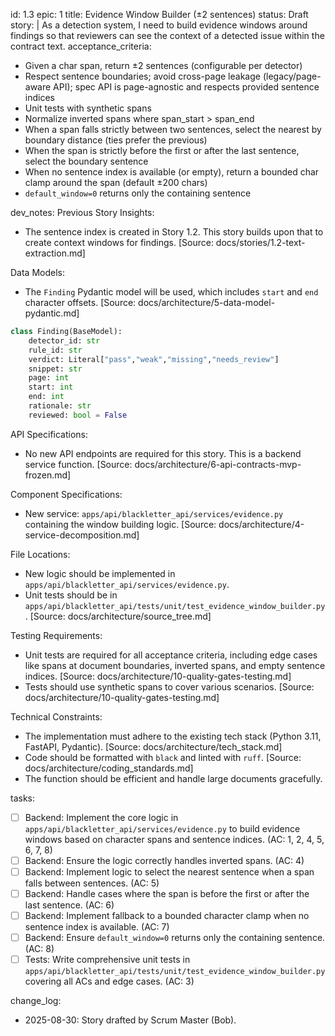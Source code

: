 id: 1.3
epic: 1
title: Evidence Window Builder (±2 sentences)
status: Draft
story: |
  As a detection system, I need to build evidence windows around findings so that reviewers can see the context of a detected issue within the contract text.
acceptance_criteria:
  - Given a char span, return ±2 sentences (configurable per detector)
  - Respect sentence boundaries; avoid cross-page leakage (legacy/page-aware API); spec API is page-agnostic and respects provided sentence indices
  - Unit tests with synthetic spans
  - Normalize inverted spans where span_start > span_end
  - When a span falls strictly between two sentences, select the nearest by boundary distance (ties prefer the previous)
  - When the span is strictly before the first or after the last sentence, select the boundary sentence
  - When no sentence index is available (or empty), return a bounded char clamp around the span (default ±200 chars)
  - `default_window=0` returns only the containing sentence

dev_notes:
  Previous Story Insights:
  - The sentence index is created in Story 1.2. This story builds upon that to create context windows for findings. [Source: docs/stories/1.2-text-extraction.md]

  Data Models:
  - The `Finding` Pydantic model will be used, which includes `start` and `end` character offsets. [Source: docs/architecture/5-data-model-pydantic.md]
  ```python
  class Finding(BaseModel):
      detector_id: str
      rule_id: str
      verdict: Literal["pass","weak","missing","needs_review"]
      snippet: str
      page: int
      start: int
      end: int
      rationale: str
      reviewed: bool = False
  ```

  API Specifications:
  - No new API endpoints are required for this story. This is a backend service function. [Source: docs/architecture/6-api-contracts-mvp-frozen.md]

  Component Specifications:
  - New service: `apps/api/blackletter_api/services/evidence.py` containing the window building logic.
  [Source: docs/architecture/4-service-decomposition.md]

  File Locations:
  - New logic should be implemented in `apps/api/blackletter_api/services/evidence.py`.
  - Unit tests should be in `apps/api/blackletter_api/tests/unit/test_evidence_window_builder.py`.
  [Source: docs/architecture/source_tree.md]

  Testing Requirements:
  - Unit tests are required for all acceptance criteria, including edge cases like spans at document boundaries, inverted spans, and empty sentence indices. [Source: docs/architecture/10-quality-gates-testing.md]
  - Tests should use synthetic spans to cover various scenarios. [Source: docs/architecture/10-quality-gates-testing.md]

  Technical Constraints:
  - The implementation must adhere to the existing tech stack (Python 3.11, FastAPI, Pydantic). [Source: docs/architecture/tech_stack.md]
  - Code should be formatted with `black` and linted with `ruff`. [Source: docs/architecture/coding_standards.md]
  - The function should be efficient and handle large documents gracefully.

tasks:
  - [ ] Backend: Implement the core logic in `apps/api/blackletter_api/services/evidence.py` to build evidence windows based on character spans and sentence indices. (AC: 1, 2, 4, 5, 6, 7, 8)
  - [ ] Backend: Ensure the logic correctly handles inverted spans. (AC: 4)
  - [ ] Backend: Implement logic to select the nearest sentence when a span falls between sentences. (AC: 5)
  - [ ] Backend: Handle cases where the span is before the first or after the last sentence. (AC: 6)
  - [ ] Backend: Implement fallback to a bounded character clamp when no sentence index is available. (AC: 7)
  - [ ] Backend: Ensure `default_window=0` returns only the containing sentence. (AC: 8)
  - [ ] Tests: Write comprehensive unit tests in `apps/api/blackletter_api/tests/unit/test_evidence_window_builder.py` covering all ACs and edge cases. (AC: 3)

change_log:
  - 2025-08-30: Story drafted by Scrum Master (Bob).